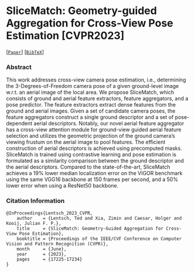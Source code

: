 # SliceMatch: Geometry-guided Aggregation for Cross-View Pose Estimation [CVPR2023]



[[`Paper`](https://openaccess.thecvf.com/content/CVPR2023/papers/Lentsch_SliceMatch_Geometry-Guided_Aggregation_for_Cross-View_Pose_Estimation_CVPR_2023_paper.pdf)] [[`BibTeX`](#citation-information)]



### Abstract
This work addresses cross-view camera pose estimation, i.e., determining the 3-Degrees-of-Freedom camera pose of a given ground-level image w.r.t. an aerial image of the local area. We propose SliceMatch, which consists of ground and aerial feature extractors, feature aggregators, and a pose predictor. The feature extractors extract dense features from the ground and aerial images. Given a set of candidate camera poses, the feature aggregators construct a single ground descriptor and a set of pose-dependent aerial descriptors. Notably, our novel aerial feature aggregator has a cross-view attention module for ground-view guided aerial feature selection and utilizes the geometric projection of the ground camera’s viewing frustum on the aerial image to pool features. The efficient construction of aerial descriptors is achieved using precomputed masks. SliceMatch is trained using contrastive learning and pose estimation is formulated as a similarity comparison between the ground descriptor and the aerial descriptors. Compared to the state-of-the-art, SliceMatch achieves a 19% lower median localization error on the VIGOR benchmark using the same VGG16 backbone at 150 frames per second, and a 50% lower error when using a ResNet50 backbone.



### Citation Information
```
@InProceedings{Lentsch_2023_CVPR,
    author    = {Lentsch, Ted and Xia, Zimin and Caesar, Holger and Kooij, Julian F. P.},
    title     = {SliceMatch: Geometry-Guided Aggregation for Cross-View Pose Estimation},
    booktitle = {Proceedings of the IEEE/CVF Conference on Computer Vision and Pattern Recognition (CVPR)},
    month     = {June},
    year      = {2023},
    pages     = {17225-17234}
}
```
